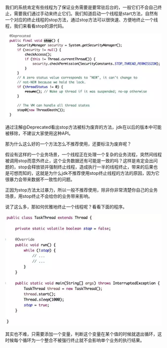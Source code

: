 我们的系统肯定有些线程为了保证业务需要是要常驻后台的，一般它们不会自己终止，需要我们通过手动来终止它们。我们知道启动一个线程是start方法，自然有一个对应的终止线程的stop方法，通过stop方法可以很快速、方便地终止一个线程，我们来看看stop的源代码。



![img](./res/stop1.webp)



通过注解@Deprecated看出stop方法被标为废弃的方法，jdk在以后的版本中可能被移除，不建议大家使用这种API。



那为什么这么好的一个方法怎么不推荐使用，还要标注为废弃呢？



假设有这样的一个业务场景，一个线程正在处理一个复杂的业务流程，突然间线程被调用stop而意外终止，这个业务数据还有可能是一致的吗？这样是肯定会出问题的，stop会释放锁并强制终止线程，造成执行一半的线程终止，带来的后果也是可想而知的，这就是为什么jdk不推荐使用stop终止线程的方法的原因，因为它很暴力会带来数据不一致性的问题。



正因为stop方法太过暴力，所以一般不推荐使用，除非你非常清楚你自己的业务场景，用stop终止不会给你的业务带来影响。



说了这么多，那如何优雅地终止一个线程呢？看看下面的程序。



![img](./res/stop2.webp)



其实也不难，只需要添加一个变量，判断这个变量在某个值的时候就退出循环，这时候每个循环为一个整合不被强行终止就不会影响单个业务的执行结果。